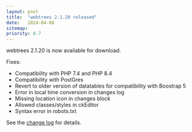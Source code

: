 ```yaml
---
layout: post
title:  "webtrees 2.1.20 released"
date:   2024-04-08
sitemap:
priority: 0.7
---
```


webtrees 2.1.20 is now available for download.

Fixes:

* Compatibility with PHP 7.4 and PHP 8.4
* Compatibility with PostGres
* Revert to older version of datatables for compatibility with Boostrap 5
* Error in local time conversion in changes log
* Missing location icon in changes block
* Allowed classes/styles in ckEditor
* Syntax error in robots.txt

See the [change log](https://github.com/fisharebest/webtrees/compare/2.1.19...2.1.20) for details.
